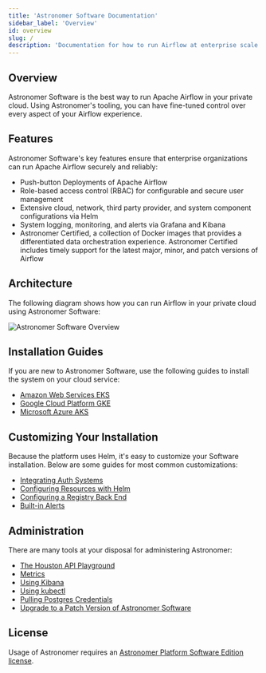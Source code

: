 ```yaml
---
title: 'Astronomer Software Documentation'
sidebar_label: 'Overview'
id: overview
slug: /
description: 'Documentation for how to run Airflow at enterprise scale with Astronomer Software.'
---
```


## Overview

Astronomer Software is the best way to run Apache Airflow in your private cloud. Using Astronomer's tooling, you can have fine-tuned control over every aspect of your Airflow experience.

## Features

Astronomer Software's key features ensure that enterprise organizations can run Apache Airflow securely and reliably:

- Push-button Deployments of Apache Airflow
- Role-based access control (RBAC) for configurable and secure user management
- Extensive cloud, network, third party provider, and system component configurations via Helm
- System logging, monitoring, and alerts via Grafana and Kibana
- Astronomer Certified, a collection of Docker images that provides a differentiated data orchestration experience. Astronomer Certified includes timely support for the latest major, minor, and patch versions of Airflow

## Architecture

The following diagram shows how you can run Airflow in your private cloud using Astronomer Software:

![Astronomer Software Overview](https://assets2.astronomer.io/main/enterpriseArchitecture.svg)

## Installation Guides

If you are new to Astronomer Software, use the following guides to install the system on your cloud service:

* [Amazon Web Services EKS](install-aws-standard.md)
* [Google Cloud Platform GKE](install-gcp-standard.md)
* [Microsoft Azure AKS](install-azure-standard.md)

## Customizing Your Installation

Because the platform uses Helm, it's easy to customize your Software installation. Below are some guides for most common customizations:

* [Integrating Auth Systems](integrate-auth-system.md)
* [Configuring Resources with Helm](manage-platform-users.md)
* [Configuring a Registry Back End](registry-backend.md)
* [Built-in Alerts](platform-alerts.md)

## Administration

There are many tools at your disposal for administering Astronomer:

* [The Houston API Playground](houston-api.md)
* [Metrics](grafana-metrics.md)
* [Using Kibana](kibana-logging.md)
* [Using kubectl](kubectl.md)
* [Pulling Postgres Credentials](access-airflow-database.md)
* [Upgrade to a Patch Version of Astronomer Software](upgrade-astronomer-stable.md/)

## License

Usage of Astronomer requires an [Astronomer Platform Software Edition license](https://github.com/astronomer/astronomer/blob/master/LICENSE).
